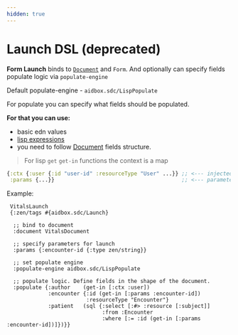 ```yaml
---
hidden: true
---
```


# Launch DSL (deprecated)

**Form Launch** binds to [`Document`](document-dsl.md) and `Form`. And optionally can specify fields populate logic via `populate-engine`

Default populate-engine - `aidbox.sdc/LispPopulate`

For populate you can specify what fields should be populated.

**For that you can use:**

* basic edn values
* [lisp expressions](lisp.md)
* you need to follow [Document](document-dsl.md) fields structure.

> For lisp `get` `get-in` functions the context is a map

```clojure
{:ctx {:user {:id "user-id" :resourceType "User" ...}} ;; <--- injected logged-in user
 :params {...}}                                        ;; <--- parameters to launch rpc
```

Example:

```
 VitalsLaunch
 {:zen/tags #{aidbox.sdc/Launch}

  ;; bind to document
  :document VitalsDocument

  ;; specify parameters for launch
  :params {:encounter-id {:type zen/string}}

  ;; set populate engine
  :populate-engine aidbox.sdc/LispPopulate

  ;; populate logic. Define fields in the shape of the document.
  :populate {:author    (get-in [:ctx :user])
             :encounter {:id (get-in [:params :encounter-id])
                         :resourceType "Encounter"}
             :patient   (sql {:select [:#> :resource [:subject]]
                              :from :Encounter
                              :where [:= :id (get-in [:params :encounter-id])]})}}
```
